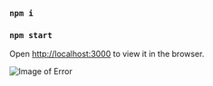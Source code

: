 ### `npm i`
### `npm start`

Open [http://localhost:3000](http://localhost:3000) to view it in the browser.


![Image of Error](https://user-images.githubusercontent.com/1423413/37245226-ea006ce0-248c-11e8-9378-56e4f0fec11c.gif)
